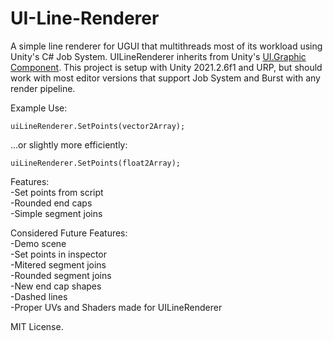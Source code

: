 # UI-Line-Renderer
 
A simple line renderer for UGUI that multithreads most of its workload using Unity's C# Job System. 
UILineRenderer inherits from Unity's [UI.Graphic Component](https://docs.unity3d.com/2018.1/Documentation/ScriptReference/UI.Graphic.html).
This project is setup with Unity 2021.2.6f1 and URP, but should work with most editor versions that support Job System and Burst with any render pipeline.

Example Use:

```
uiLineRenderer.SetPoints(vector2Array);
```

...or slightly more efficiently:

```
uiLineRenderer.SetPoints(float2Array);
```

Features:  
-Set points from script  
-Rounded end caps  
-Simple segment joins  

Considered Future Features:  
-Demo scene  
-Set points in inspector  
-Mitered segment joins  
-Rounded segment joins  
-New end cap shapes  
-Dashed lines  
-Proper UVs and Shaders made for UILineRenderer  


MIT License.

